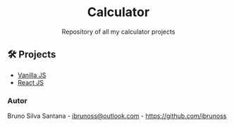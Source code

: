 # <div align="center">Calculator</div>

<p align="center">Repository of all my calculator projects</p>

## 🛠️ Projects

<ul>
  <li><a href="./vanilla-js">Vanilla JS</a></li>
  <li><a href="./react">React JS</a></li>
</ul>

### Autor

Bruno Silva Santana - <ibrunoss@outlook.com> - <https://github.com/ibrunoss>
